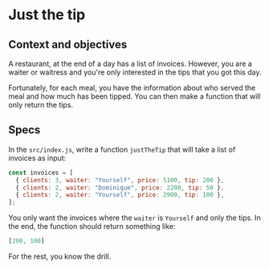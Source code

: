# Just the tip

## Context and objectives

A restaurant, at the end of a day has a list of invoices.
However, you are a waiter or waitress and you're only interested in the tips that you got this day.

Fortunately, for each meal, you have the information about who served the meal and how much has been tipped.
You can then make a function that will only return the tips.

## Specs

In the `src/index.js`, write a function `justTheTip` that will take a list of invoices as input:

```js
const invoices = [
  { clients: 3, waiter: "Yourself", price: 5100, tip: 200 },
  { clients: 2, waiter: "Dominique", price: 2200, tip: 50 },
  { clients: 2, waiter: "Yourself", price: 2900, tip: 100 },
];
```

You only want the invoices where the `waiter` is `Yourself` and only the tips.
In the end, the function should return something like:

```js
[200, 100]
```

For the rest, you know the drill.

